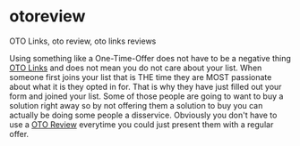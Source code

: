 # otoreview
OTO Links, oto review, oto links reviews

Using something like a One-Time-Offer does not have to be a negative thing <a href="https://otosreview.com">OTO Links</a> and does not mean you do not care about your list. When someone first joins your list that is THE time they are MOST passionate about what it is they opted in for. That is why they have just filled out your form and joined your list. Some of those people are going to want to buy a solution right away so by not offering them a solution to buy you can actually be doing some people a disservice. Obviously you don't have to use a <a href="https://otosreview.com">OTO Review</a> everytime you could just present them with a regular offer.
